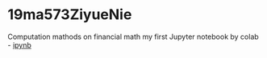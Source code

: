 # 19ma573ZiyueNie
Computation mathods on financial math
my first Jupyter notebook by colab - [ipynb](first_notebook_v01.ipynb)
